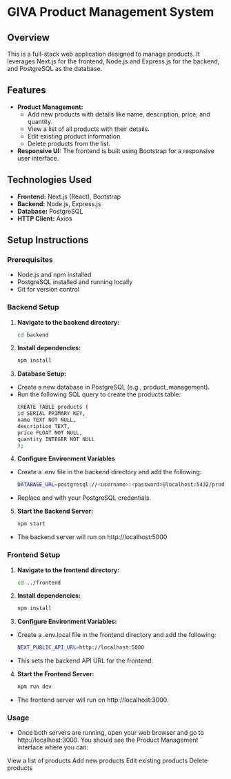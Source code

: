 # GIVA Product Management System

## Overview

This is a full-stack web application designed to manage products. It leverages Next.js for the frontend, Node.js and Express.js for the backend, and PostgreSQL as the database.

## Features

* **Product Management:**
  - Add new products with details like name, description, price, and quantity.
  - View a list of all products with their details.
  - Edit existing product information.
  - Delete products from the list.
* **Responsive UI:** The frontend is built using Bootstrap for a responsive user interface.

## Technologies Used

* **Frontend:** Next.js (React), Bootstrap
* **Backend:** Node.js, Express.js
* **Database:** PostgreSQL
* **HTTP Client:** Axios

## Setup Instructions

### Prerequisites

* Node.js and npm installed
* PostgreSQL installed and running locally
* Git for version control

### Backend Setup

1. **Navigate to the backend directory:**
   ```bash
   cd backend
2. **Install dependencies:**
   ```bash
   npm install
3. **Database Setup:**
* Create a new database in PostgreSQL (e.g., product_management).
* Run the following SQL query to create the products table:
   ```bash
   CREATE TABLE products (
   id SERIAL PRIMARY KEY,
   name TEXT NOT NULL,
   description TEXT,
   price FLOAT NOT NULL,
   quantity INTEGER NOT NULL
  );
4. **Configure Environment Variables**
* Create a .env file in the backend directory and add the following: 
   ```bash
   DATABASE_URL=postgresql://<username>:<password>@localhost:5432/product_management
* Replace <username> and <password> with your PostgreSQL credentials.

5. **Start the Backend Server:**
   ```bash
   npm start
* The backend server will run on http://localhost:5000


### Frontend Setup
1. **Navigate to the frontend directory:**
   ```bash
   cd ../frontend
2. **Install dependencies:**
   ```bash
   npm install
3. **Configure Environment Variables:**
* Create a .env.local file in the frontend directory and add the following:

   ```bash
   NEXT_PUBLIC_API_URL=http://localhost:5000
* This sets the backend API URL for the frontend.
4. **Start the Frontend Server:**
   ```bash
   npm run dev
* The frontend server will run on http://localhost:3000.

### Usage
* Once both servers are running, open your web browser and go to http://localhost:3000. You should see the Product Management interface where you can:

View a list of products
Add new products
Edit existing products
Delete products


 
